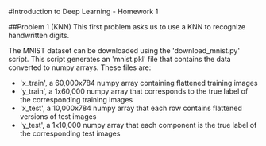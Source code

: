 #Introduction to Deep Learning - Homework 1

##Problem 1 (KNN)
This first problem asks us to use a KNN to recognize handwritten digits.

The MNIST dataset can be downloaded using the 'download_mnist.py' script. This script generates an 'mnist.pkl' file that contains the data converted to numpy arrays. These files are:
- 'x_train', a 60,000x784 numpy array containing flattened training images
- 'y_train', a 1x60,000 numpy array that corresponds to the true label of the corresponding training images
- 'x_test', a 10,000x784 numpy array that each row contains flattened versions of test images
- 'y_test', a 1x10,000 numpy array that each component is the true label of the corresponding test images


